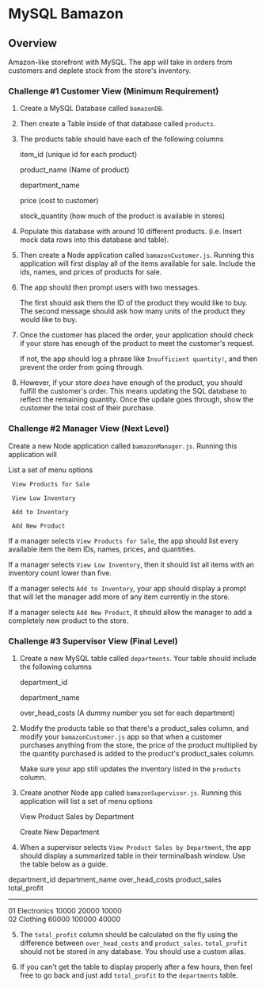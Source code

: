 # MySQL Bamazon

## Overview

Amazon-like storefront with MySQL. The app will take in orders from customers and deplete stock from the store's inventory.

### Challenge #1 Customer View (Minimum Requirement)

1. Create a MySQL Database called `bamazonDB`.

2. Then create a Table inside of that database called `products`.

3. The products table should have each of the following columns

    item_id (unique id for each product)

    product_name (Name of product)

    department_name

    price (cost to customer)

    stock_quantity (how much of the product is available in stores)

4. Populate this database with around 10 different products. (i.e. Insert mock data rows into this database and table).

5. Then create a Node application called `bamazonCustomer.js`. Running this application will first display all of the items available for sale. Include the ids, names, and prices of products for sale.

6. The app should then prompt users with two messages.

    The first should ask them the ID of the product they would like to buy.
    The second message should ask how many units of the product they would like to buy.

7. Once the customer has placed the order, your application should check if your store has enough of the product to meet the customer's request.

    If not, the app should log a phrase like `Insufficient quantity!`, and then prevent the order from going through.

8. However, if your store _does_ have enough of the product, you should fulfill the customer's order.
    This means updating the SQL database to reflect the remaining quantity.
    Once the update goes through, show the customer the total cost of their purchase.


### Challenge #2 Manager View (Next Level)

 Create a new Node application called `bamazonManager.js`. Running this application will

   List a set of menu options

     View Products for Sale
    
     View Low Inventory
    
     Add to Inventory
    
     Add New Product

   If a manager selects `View Products for Sale`, the app should list every available item the item IDs, names, prices, and quantities.

   If a manager selects `View Low Inventory`, then it should list all items with an inventory count lower than five.

   If a manager selects `Add to Inventory`, your app should display a prompt that will let the manager add more of any item currently in the store.

   If a manager selects `Add New Product`, it should allow the manager to add a completely new product to the store.

   ### Challenge #3 Supervisor View (Final Level)

1. Create a new MySQL table called `departments`. Your table should include the following columns

    department_id

    department_name

    over_head_costs (A dummy number you set for each department)

2. Modify the products table so that there's a product_sales column, and modify your `bamazonCustomer.js` app so that when a customer purchases anything from the store, the price of the product multiplied by the quantity purchased is added to the product's product_sales column.

    Make sure your app still updates the inventory listed in the `products` column.

3. Create another Node app called `bamazonSupervisor.js`. Running this application will list a set of menu options

    View Product Sales by Department
   
    Create New Department

4. When a supervisor selects `View Product Sales by Department`, the app should display a summarized table in their terminalbash window. Use the table below as a guide.

 department_id  department_name  over_head_costs  product_sales  total_profit 
 -------------  ---------------  ---------------  -------------  ------------ 
 01             Electronics      10000            20000          10000        
 02             Clothing         60000            100000         40000        

5. The `total_profit` column should be calculated on the fly using the difference between `over_head_costs` and `product_sales`. `total_profit` should not be stored in any database. You should use a custom alias.

6. If you can't get the table to display properly after a few hours, then feel free to go back and just add `total_profit` to the `departments` table.